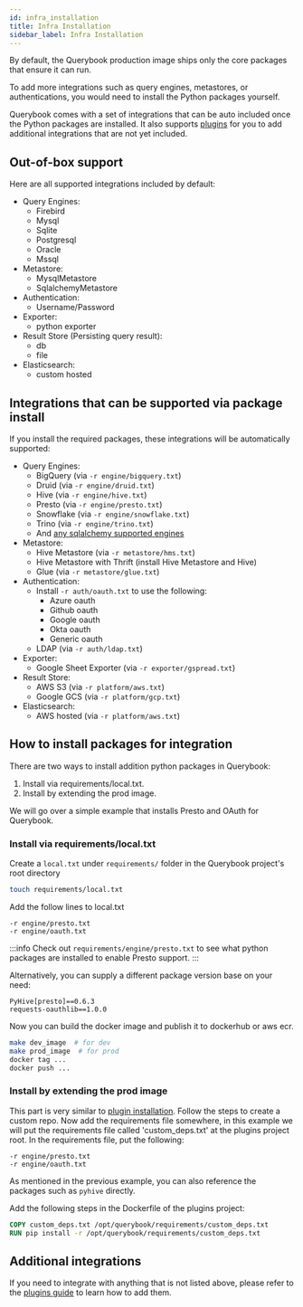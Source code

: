 ```yaml
---
id: infra_installation
title: Infra Installation
sidebar_label: Infra Installation
---
```


By default, the Querybook production image ships only the core packages that ensure it can run.

To add more integrations such as query engines, metastores, or authentications, you would need to
install the Python packages yourself.

Querybook comes with a set of integrations that can be auto included once the Python packages are installed.
It also supports [plugins](../integrations/plugins.md) for you to add additional integrations that are not yet included.

## Out-of-box support

Here are all supported integrations included by default:

-   Query Engines:
    -   Firebird
    -   Mysql
    -   Sqlite
    -   Postgresql
    -   Oracle
    -   Mssql
-   Metastore:
    -   MysqlMetastore
    -   SqlalchemyMetastore
-   Authentication:
    -   Username/Password
-   Exporter:
    -   python exporter
-   Result Store (Persisting query result):
    -   db
    -   file
-   Elasticsearch:
    -   custom hosted

## Integrations that can be supported via package install

If you install the required packages, these integrations will be automatically supported:

-   Query Engines:
    -   BigQuery (via `-r engine/bigquery.txt`)
    -   Druid (via `-r engine/druid.txt`)
    -   Hive (via `-r engine/hive.txt`)
    -   Presto (via `-r engine/presto.txt`)
    -   Snowflake (via `-r engine/snowflake.txt`)
    -   Trino (via `-r engine/trino.txt`)
    -   And [any sqlalchemy supported engines](../setup_guide/connect_to_query_engines.md)
-   Metastore:
    -   Hive Metastore (via `-r metastore/hms.txt`)
    -   Hive Metastore with Thrift (install Hive Metastore and Hive)
    -   Glue (via `-r metastore/glue.txt`)
-   Authentication:
    -   Install `-r auth/oauth.txt` to use the following:
        -   Azure oauth
        -   Github oauth
        -   Google oauth
        -   Okta oauth
        -   Generic oauth
    -   LDAP (via `-r auth/ldap.txt`)
-   Exporter:
    -   Google Sheet Exporter (via `-r exporter/gspread.txt`)
-   Result Store:
    -   AWS S3 (via `-r platform/aws.txt`)
    -   Google GCS (via `-r platform/gcp.txt`)
-   Elasticsearch:
    -   AWS hosted (via `-r platform/aws.txt`)

## How to install packages for integration

There are two ways to install addition python packages in Querybook:

1. Install via requirements/local.txt.
2. Install by extending the prod image.

We will go over a simple example that installs Presto and OAuth for Querybook.

### Install via requirements/local.txt

Create a `local.txt` under `requirements/` folder in the Querybook project's root directory

```sh
touch requirements/local.txt
```

Add the follow lines to local.txt

```
-r engine/presto.txt
-r engine/oauth.txt
```

:::info
Check out `requirements/engine/presto.txt` to see what python packages are installed to enable Presto support.
:::

Alternatively, you can supply a different package version base on your need:

```
PyHive[presto]==0.6.3
requests-oauthlib==1.0.0
```

Now you can build the docker image and publish it to dockerhub or aws ecr.

```sh
make dev_image  # for dev
make prod_image  # for prod
docker tag ...
docker push ...
```

### Install by extending the prod image

This part is very similar to [plugin installation](../integrations/plugins.md#installing-plugins). Follow the steps to create a custom repo.
Now add the requirements file somewhere, in this example we will put the requirements file called 'custom_deps.txt' at the plugins project root.
In the requirements file, put the following:

```
-r engine/presto.txt
-r engine/oauth.txt
```

As mentioned in the previous example, you can also reference the packages such as `pyhive` directly.

Add the following steps in the Dockerfile of the plugins project:

```Dockerfile
COPY custom_deps.txt /opt/querybook/requirements/custom_deps.txt
RUN pip install -r /opt/querybook/requirements/custom_deps.txt
```

## Additional integrations

If you need to integrate with anything that is not listed above, please refer to the [plugins guide](../integrations/plugins.md) to learn how to add them.
